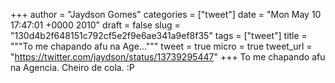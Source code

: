 
+++
author = "Jaydson Gomes"
categories = ["tweet"]
date = "Mon May 10 17:47:01 +0000 2010"
draft = false
slug = "130d4b2f648151c792cf5e2f9e6ae341a9ef8f35"
tags = ["tweet"]
title = """To me chapando afu na Age..."""
tweet = true
micro = true
tweet_url = "https://twitter.com/jaydson/status/13739295447"
+++
To me chapando afu na Agencia. Cheiro de cola. :P
